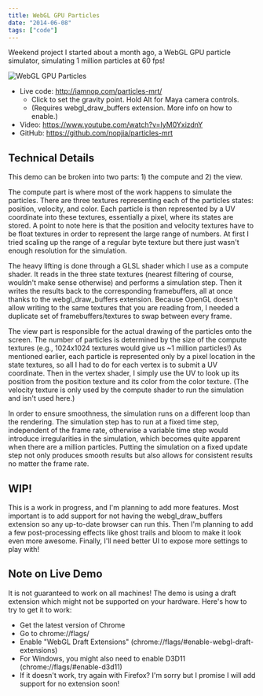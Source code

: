 ```yaml
---
title: WebGL GPU Particles
date: "2014-06-08"
tags: ["code"]
---
```


Weekend project I started about a month ago, a WebGL GPU particle simulator, simulating 1 million particles at 60 fps!

![WebGL GPU Particles](/portfolio/webglparticles_1.png)

- Live code: http://iamnop.com/particles-mrt/
  - Click to set the gravity point. Hold Alt for Maya camera controls.
  - (Requires webgl_draw_buffers extension. More info on how to enable.)
- Video: https://www.youtube.com/watch?v=IyM0YxizdnY
- GitHub: https://github.com/nopjia/particles-mrt

## Technical Details

This demo can be broken into two parts: 1) the compute and 2) the view.

The compute part is where most of the work happens to simulate the particles. There are three textures representing each of the particles states: position, velocity, and color. Each particle is then represented by a UV coordinate into these textures, essentially a pixel, where its states are stored. A point to note here is that the position and velocity textures have to be float textures in order to represent the large range of numbers. At first I tried scaling up the range of a regular byte texture but there just wasn't enough resolution for the simulation.

The heavy lifting is done through a GLSL shader which I use as a compute shader. It reads in the three state textures (nearest filtering of course, wouldn't make sense otherwise) and performs a simulation step. Then it writes the results back to the corresponding framebuffers, all at once thanks to the webgl_draw_buffers extension. Because OpenGL doesn't allow writing to the same textures that you are reading from, I needed a duplicate set of framebuffers/textures to swap between every frame.

The view part is responsible for the actual drawing of the particles onto the screen. The number of particles is determined by the size of the compute textures (e.g., 1024x1024 textures would give us ~1 million particles!) As mentioned earlier, each particle is represented only by a pixel location in the state textures, so all I had to do for each vertex is to submit a UV coordinate. Then in the vertex shader, I simply use the UV to look up its position from the position texture and its color from the color texture. (The velocity texture is only used by the compute shader to run the simulation and isn't used here.)

In order to ensure smoothness, the simulation runs on a different loop than the rendering. The simulation step has to run at a fixed time step, independent of the frame rate, otherwise a variable time step would introduce irregularities in the simulation, which becomes quite apparent when there are a million particles. Putting the simulation on a fixed update step not only produces smooth results but also allows for consistent results no matter the frame rate.

## WIP!

This is a work in progress, and I'm planning to add more features. Most important is to add support for not having the webgl_draw_buffers extension so any up-to-date browser can run this. Then I'm planning to add a few post-processing effects like ghost trails and bloom to make it look even more awesome. Finally, I'll need better UI to expose more settings to play with!

## Note on Live Demo

It is not guaranteed to work on all machines! The demo is using a draft extension which might not be supported on your hardware. Here's how to try to get it to work:

- Get the latest version of Chrome
- Go to chrome://flags/
- Enable "WebGL Draft Extensions" (chrome://flags/#enable-webgl-draft-extensions)
- For Windows, you might also need to enable D3D11 (chrome://flags/#enable-d3d11)
- If it doesn't work, try again with Firefox? I'm sorry but I promise I will add support for no extension soon!

